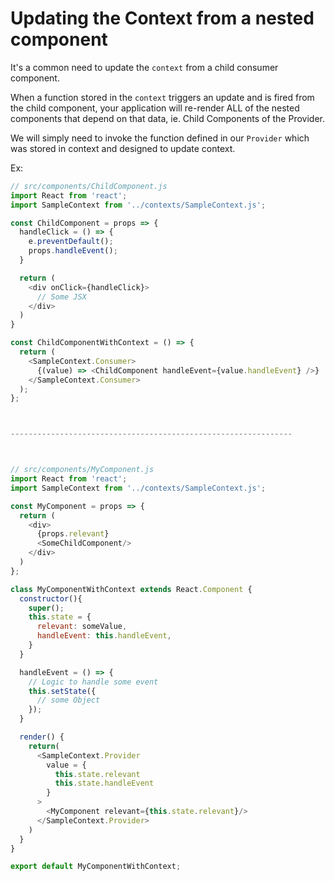
# Updating the Context from a nested component

It's a common need to update the `context` from a child consumer component. 

When a function stored in the `context` triggers an update and is fired from the child component, your application will re-render ALL of the nested components that depend on that data, ie. Child Components of the Provider.

We will simply need to invoke the function defined in our `Provider` which was stored in context and designed to update context.



Ex: 

  ```javascript
  // src/components/ChildComponent.js
  import React from 'react';
  import SampleContext from '../contexts/SampleContext.js';

  const ChildComponent = props => {
    handleClick = () => {
      e.preventDefault();
      props.handleEvent();
    }

    return (
      <div onClick={handleClick}>
        // Some JSX
      </div>
    )
  }

  const ChildComponentWithContext = () => {
    return (
      <SampleContext.Consumer>
        {(value) => <ChildComponent handleEvent={value.handleEvent} />}
      </SampleContext.Consumer>
    );
  };



---------------------------------------------------------------



  // src/components/MyComponent.js
  import React from 'react';
  import SampleContext from '../contexts/SampleContext.js';

  const MyComponent = props => {
    return (
      <div>
        {props.relevant}
        <SomeChildComponent/>
      </div>
    )
  };

  class MyComponentWithContext extends React.Component {
    constructor(){
      super();
      this.state = {
        relevant: someValue,
        handleEvent: this.handleEvent,
      }
    }

    handleEvent = () => {
      // Logic to handle some event
      this.setState({ 
        // some Object 
      });
    }

    render() {
      return(
        <SampleContext.Provider 
          value = {
            this.state.relevant
            this.state.handleEvent
          }
        >
          <MyComponent relevant={this.state.relevant}/>
        </SampleContext.Provider>
      )
    }
  }

  export default MyComponentWithContext;
```